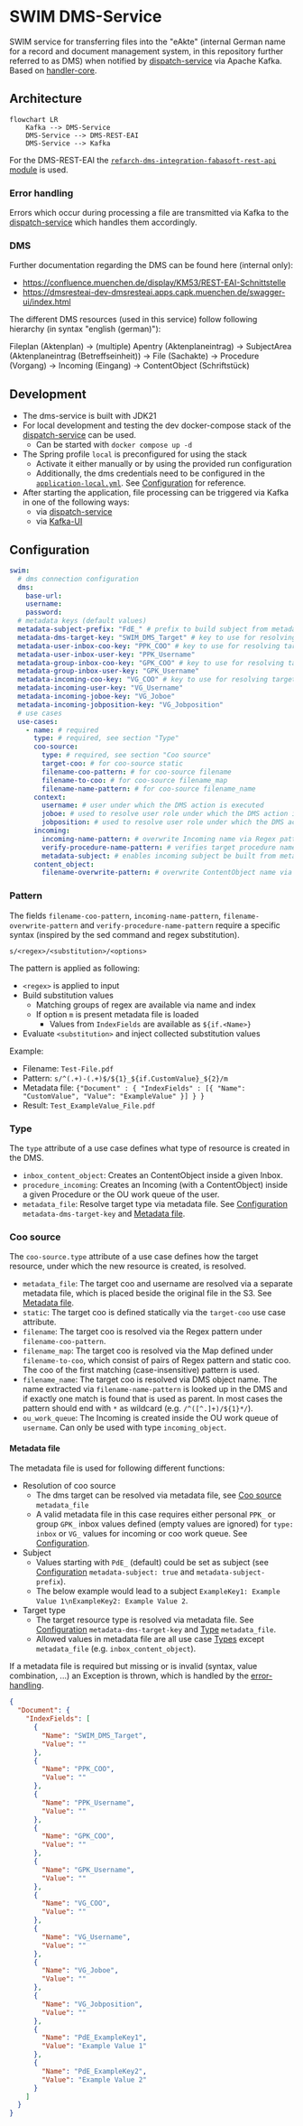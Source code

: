# SWIM DMS-Service

SWIM service for transferring files into the "eAkte" (internal German name for a record and document management system, in this repository further referred to as DMS) when notified by [dispatch-service](../dispatch-service) via Apache Kafka.
Based on [handler-core](../handler-core).

## Architecture

```mermaid
flowchart LR
    Kafka --> DMS-Service
    DMS-Service --> DMS-REST-EAI
    DMS-Service --> Kafka
```

For the DMS-REST-EAI the [`refarch-dms-integration-fabasoft-rest-api` module](https://github.com/it-at-m/refarch/tree/main/refarch-integrations/refarch-dms-integration/refarch-dms-integration-fabasoft-rest-api) is used. 

### Error handling

Errors which occur during processing a file are transmitted via Kafka to the [dispatch-service](../dispatch-service) which handles them accordingly.

### DMS

Further documentation regarding the DMS can be found here (internal only):
- https://confluence.muenchen.de/display/KM53/REST-EAI-Schnittstelle
- https://dmsresteai-dev-dmsresteai.apps.capk.muenchen.de/swagger-ui/index.html

The different DMS resources (used in this service) follow following hierarchy (in syntax "english (german)"):

Fileplan (Aktenplan) → (multiple) Apentry (Aktenplaneintrag) → SubjectArea (Aktenplaneintrag (Betreffseinheit)) → File (Sachakte) → Procedure (Vorgang) → Incoming (Eingang) → ContentObject (Schriftstück)

## Development

- The dms-service is built with JDK21
- For local development and testing the dev docker-compose stack of the [dispatch-service](../dispatch-service) can be used.
    - Can be started with `docker compose up -d`
- The Spring profile `local` is preconfigured for using the stack
    - Activate it either manually or by using the provided run configuration
    - Additionally, the dms credentials need to be configured in the [`application-local.yml`](./src/main/resources/application-local.yml). See [Configuration](#configuration) for reference.
- After starting the application, file processing can be triggered via Kafka in one of the following ways:
    - via [dispatch-service](../dispatch-service)
    - via [Kafka-UI](http://localhost:8089/)

## Configuration

```yaml
swim:
  # dms connection configuration
  dms:
    base-url:
    username:
    password:
  # metadata keys (default values)
  metadata-subject-prefix: "FdE_" # prefix to build subject from metadata file, see Metadata
  metadata-dms-target-key: "SWIM_DMS_Target" # key to use for resolving dms target type, see Type metadata_file
  metadata-user-inbox-coo-key: "PPK_COO" # key to use for resolving target user inbox, see Coo source metadata_file and Metadata
  metadata-user-inbox-user-key: "PPK_Username"
  metadata-group-inbox-coo-key: "GPK_COO" # key to use for resolving target group inbox, see Coo source metadata_file and Metadata
  metadata-group-inbox-user-key: "GPK_Username"
  metadata-incoming-coo-key: "VG_COO" # key to use for resolving target incoming, see Coo source metadata_file and Metadata
  metadata-incoming-user-key: "VG_Username"
  metadata-incoming-joboe-key: "VG_Joboe"
  metadata-incoming-jobposition-key: "VG_Jobposition"
  # use cases
  use-cases:
    - name: # required
      type: # required, see section "Type"
      coo-source:
        type: # required, see section "Coo source"
        target-coo: # for coo-source static
        filename-coo-pattern: # for coo-source filename
        filename-to-coo: # for coo-source filename_map
        filename-name-pattern: # for coo-source filename_name
      context:
        username: # user under which the DMS action is executed
        joboe: # used to resolve user role under which the DMS action is executed, default role if not defined
        jobposition: # used to resolve user role under which the DMS action is executed, default role if not defined
      incoming:
        incoming-name-pattern: # overwrite Incoming name via Regex pattern, only applies to type incoming_object
        verify-procedure-name-pattern: # verifies target procedure name matches this pattern, only applies to type incoming_object
        metadata-subject: # enables incoming subject be built from metadata file
      content_object:
        filename-overwrite-pattern: # overwrite ContentObject name via Regex pattern
```

### Pattern

The fields `filename-coo-pattern`, `incoming-name-pattern`, `filename-overwrite-pattern` and `verify-procedure-name-pattern` require a specific syntax (inspired by the sed command and regex substitution).

```
s/<regex>/<substitution>/<options>
```

The pattern is applied as following:
- `<regex>` is applied to input
- Build substitution values
  - Matching groups of regex are available via name and index
  - If option `m` is present metadata file is loaded
    - Values from `IndexFields` are available as `${if.<Name>}`
- Evaluate `<substitution>` and inject collected substitution values

Example:
- Filename: `Test-File.pdf`
- Pattern: `s/^(.+)-(.+)$/${1}_${if.CustomValue}_${2}/m`
- Metadata file: `{"Document" : { "IndexFields" : [{ "Name": "CustomValue", "Value": "ExampleValue" }] } }`
- Result: `Test_ExampleValue_File.pdf`

### Type

The `type` attribute of a use case defines what type of resource is created in the DMS.

- `inbox_content_object`: Creates an ContentObject inside a given Inbox.
- `procedure_incoming`: Creates an Incoming (with a ContentObject) inside a given Procedure or the OU work queue of the user.
- `metadata_file`: Resolve target type via metadata file. See [Configuration](#configuration) `metadata-dms-target-key` and [Metadata file](#metadata-file).

### Coo source

The `coo-source.type` attribute of a use case defines how the target resource, under which the new resource is created, is resolved.

- `metadata_file`: The target coo and username are resolved via a separate metadata file, which is placed beside the original file in the S3. See [Metadata file](#metadata-file).
- `static`: The target coo is defined statically via the `target-coo` use case attribute.
- `filename`: The target coo is resolved via the Regex pattern under `filename-coo-pattern`.
- `filename_map`: The target coo is resolved via the Map defined under `filename-to-coo`, which consist of pairs of Regex pattern and static coo. The coo of the first matching (case-insensitive) pattern is used.
- `filename_name`: The target coo is resolved via DMS object name. The name extracted via `filename-name-pattern` is looked up in the DMS and if exactly one match is found that is used as parent. In most cases the pattern should end with `*` as wildcard (e.g. `/^([^.]+)/${1}*/`).
- `ou_work_queue`: The Incoming is created inside the OU work queue of `username`. Can only be used with type `incoming_object`.

#### Metadata file

The metadata file is used for following different functions:

- Resolution of coo source
    - The dms target can be resolved via metadata file, see [Coo source](#coo-source) `metadata_file`
    - A valid metadata file in this case requires either personal `PPK_` or group `GPK_` inbox values defined (empty values are ignored) for `type: inbox` or `VG_` values for incoming or coo work queue. See [Configuration](#configuration).
- Subject
  - Values starting with `PdE_` (default) could be set as subject (see [Configuration](#configuration) `metadata-subject: true` and `metadata-subject-prefix`).
  - The below example would lead to a subject `ExampleKey1: Example Value 1\nExampleKey2: Example Value 2`.
- Target type
  - The target resource type is resolved via metadata file. See [Configuration](#configuration) `metadata-dms-target-key` and [Type](#type) `metadata_file`.
  - Allowed values in metadata file are all use case [Types](#type) except `metadata_file` (e.g. `inbox_content_object`).

If a metadata file is required but missing or is invalid (syntax, value combination, ...) an Exception is thrown, which is handled by the [error-handling](#error-handling).

```json
{
  "Document": {
    "IndexFields": [
      {
        "Name": "SWIM_DMS_Target",
        "Value": ""
      },
      {
        "Name": "PPK_COO",
        "Value": ""
      },
      {
        "Name": "PPK_Username",
        "Value": ""
      },
      {
        "Name": "GPK_COO",
        "Value": ""
      },
      {
        "Name": "GPK_Username",
        "Value": ""
      },
      {
        "Name": "VG_COO",
        "Value": ""
      },
      {
        "Name": "VG_Username",
        "Value": ""
      },
      {
        "Name": "VG_Joboe",
        "Value": ""
      },
      {
        "Name": "VG_Jobposition",
        "Value": ""
      },
      {
        "Name": "PdE_ExampleKey1",
        "Value": "Example Value 1"
      },
      {
        "Name": "PdE_ExampleKey2",
        "Value": "Example Value 2"
      }
    ]
  }
}
```
